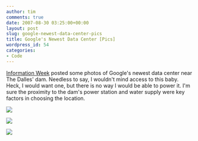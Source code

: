 ```yaml
---
author: tim
comments: true
date: 2007-08-30 03:25:00+00:00
layout: post
slug: google-newest-data-center-pics
title: Google's Newest Data Center [Pics]
wordpress_id: 54
categories:
- Code
---
```


[Information Week](http://www.informationweek.com/galleries/showImage.jhtml?galleryID=62) posted some photos of Google's newest data center near The Dalles' dam.  Needless to say, I wouldn't mind access to this baby.  Heck, I would want one, but there is no way I would be able to power it.  I'm sure the proximity to the dam's power station and water supply were key factors in choosing the location.
  
  


![](http://i.cmpnet.com/infoweek/galleries/automated/62/google12_full.JPG)  
  

![](http://i.cmpnet.com/infoweek/galleries/automated/62/google11_full.JPG)  
  

![](http://i.cmpnet.com/infoweek/galleries/automated/62/google7_full.JPG)  
  


